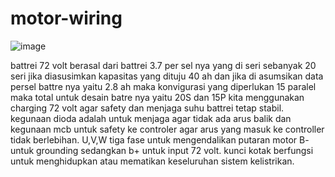 # motor-wiring
![image](https://github.com/triasbudir/motor-wiring/assets/156001544/5f536df2-fc24-499b-b247-45cfc4e55c9a)

battrei 72 volt berasal dari battrei 3.7 per sel nya yang di seri sebanyak 20 seri
jika diasusimkan kapasitas yang dituju 40 ah dan jika di asumsikan data persel battre nya yaitu 2.8 ah maka konvigurasi yang diperlukan 15 paralel
maka total untuk desain batre nya yaitu 20S dan 15P 
kita menggunakan charging 72 volt agar safety dan menjaga suhu battrei tetap stabil.
kegunaan dioda adalah untuk menjaga agar tidak ada arus balik dan kegunaan mcb untuk safety ke controler agar arus yang masuk ke controller tidak berlebihan.
U,V,W tiga fase untuk mengendalikan putaran motor
B- untuk grounding sedangkan b+ untuk input 72 volt.
kunci kotak berfungsi untuk menghidupkan atau mematikan keseluruhan sistem kelistrikan.
